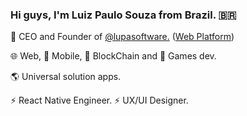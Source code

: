 ### Hi guys, I'm Luiz Paulo Souza from Brazil. 🇧🇷


🔭 CEO and Founder of <a href='https://github.com/lupasoftware'>@lupasoftware.</a> (<a href='https://lupatech.io'>Web Platform</a>)

🌐 Web, 📲 Mobile, 💎 BlockChain and 👾 Games dev.

🌎 Universal solution apps.




⚡ React Native Engineer.
⚡ UX/UI Designer.

<!--
**luizuk/luizuk** is a ✨ _special_ ✨ repository because its `README.md` (this file) appears on your GitHub profile.

Here are some ideas to get you started:

- 🔭 I’m currently working on ...
- 🌱 I’m currently learning ...
- 👯 I’m looking to collaborate on ...
- 🤔 I’m looking for help with ...
- 💬 Ask me about ...
- 📫 How to reach me: ...
- 😄 Pronouns: ...
- ⚡ Fun fact: ...
-->
